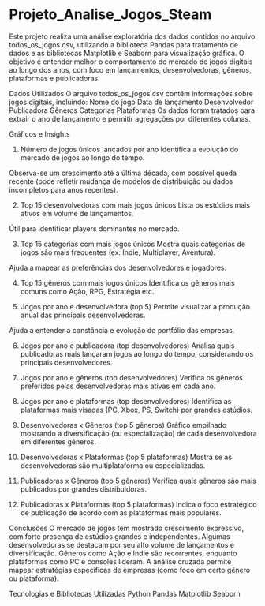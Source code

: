 # Projeto_Analise_Jogos_Steam

Este projeto realiza uma análise exploratória dos dados contidos no arquivo todos_os_jogos.csv, utilizando a biblioteca Pandas para tratamento de dados e as bibliotecas Matplotlib e Seaborn para visualização gráfica. O objetivo é entender melhor o comportamento do mercado de jogos digitais ao longo dos anos, com foco em lançamentos, desenvolvedoras, gêneros, plataformas e publicadoras.

Dados Utilizados
O arquivo todos_os_jogos.csv contém informações sobre jogos digitais, incluindo:
Nome do jogo
Data de lançamento
Desenvolvedor
Publicadora
Gêneros
Categorias
Plataformas
Os dados foram tratados para extrair o ano de lançamento e permitir agregações por diferentes colunas.

Gráficos e Insights
1. Número de jogos únicos lançados por ano
Identifica a evolução do mercado de jogos ao longo do tempo.

Observa-se um crescimento até a última década, com possível queda recente (pode refletir mudança de modelos de distribuição ou dados incompletos para anos recentes).

2. Top 15 desenvolvedoras com mais jogos únicos
Lista os estúdios mais ativos em volume de lançamentos.

Útil para identificar players dominantes no mercado.

3. Top 15 categorias com mais jogos únicos
Mostra quais categorias de jogos são mais frequentes (ex: Indie, Multiplayer, Aventura).

Ajuda a mapear as preferências dos desenvolvedores e jogadores.

4. Top 15 gêneros com mais jogos únicos
Identifica os gêneros mais comuns como Ação, RPG, Estratégia etc.

5. Jogos por ano e desenvolvedora (top 5)
Permite visualizar a produção anual das principais desenvolvedoras.

Ajuda a entender a constância e evolução do portfólio das empresas.

6. Jogos por ano e publicadora (top desenvolvedores)
Analisa quais publicadoras mais lançaram jogos ao longo do tempo, considerando os principais desenvolvedores.

7. Jogos por ano e gêneros (top desenvolvedores)
Verifica os gêneros preferidos pelas desenvolvedoras mais ativas em cada ano.

8. Jogos por ano e plataformas (top desenvolvedores)
Identifica as plataformas mais visadas (PC, Xbox, PS, Switch) por grandes estúdios.

9. Desenvolvedoras x Gêneros (top 5 gêneros)
Gráfico empilhado mostrando a diversificação (ou especialização) de cada desenvolvedora em diferentes gêneros.

10. Desenvolvedoras x Plataformas (top 5 plataformas)
Mostra se as desenvolvedoras são multiplataforma ou especializadas.

11. Publicadoras x Gêneros (top 5 gêneros)
Verifica quais gêneros são mais publicados por grandes distribuidoras.

12. Publicadoras x Plataformas (top 5 plataformas)
Indica o foco estratégico de publicação de acordo com as plataformas mais populares.

Conclusões
O mercado de jogos tem mostrado crescimento expressivo, com forte presença de estúdios grandes e independentes.
Algumas desenvolvedoras se destacam por seu alto volume de lançamentos e diversificação.
Gêneros como Ação e Indie são recorrentes, enquanto plataformas como PC e consoles lideram.
A análise cruzada permite mapear estratégias específicas de empresas (como foco em certo gênero ou plataforma).

Tecnologias e Bibliotecas Utilizadas
Python
Pandas
Matplotlib
Seaborn

